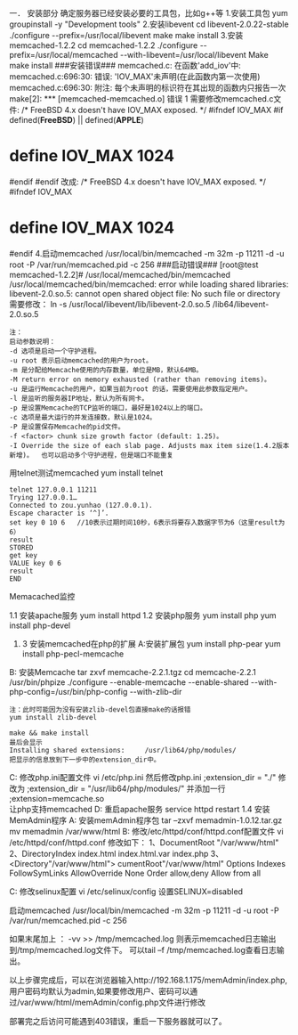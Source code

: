 一．	安装部分
确定服务器已经安装必要的工具包，比如g++等
1.安装工具包
	yum groupinstall -y "Development tools" 
2.安装libevent
	cd libevent-2.0.22-stable
	./configure --prefix=/usr/local/libevent
	make
	make install
3.安装memcached-1.2.2
	cd memcached-1.2.2
	./configure --prefix=/usr/local/memcached --with-libevent=/usr/local/libevent
	Make
	make install
###安装错误###
memcached.c: 在函数'add_iov'中:
memcached.c:696:30: 错误: 'IOV_MAX'未声明(在此函数内第一次使用)
memcached.c:696:30: 附注: 每个未声明的标识符在其出现的函数内只报告一次
make[2]: *** [memcached-memcached.o] 错误 1
需要修改memcached.c文件:
/* FreeBSD 4.x doesn't have IOV_MAX exposed. */
#ifndef IOV_MAX
#if defined(__FreeBSD__) || defined(__APPLE__)
# define IOV_MAX 1024
#endif
#endif
改成:
/* FreeBSD 4.x doesn't have IOV_MAX exposed. */
#ifndef IOV_MAX
# define IOV_MAX 1024
#endif
4.启动memcached
	/usr/local/bin/memcached -m 32m -p 11211 -d -u root -P /var/run/memcached.pid -c 256
###启动错误###
[root@test memcached-1.2.2]# /usr/local/memcached/bin/memcached
/usr/local/memcached/bin/memcached: error while loading shared libraries: libevent-2.0.so.5: cannot open shared object file: No such file or directory
需要修改：
	ln -s /usr/local/libevent/lib/libevent-2.0.so.5 /lib64/libevent-2.0.so.5
	
	注：
	启动参数说明：
	-d 选项是启动一个守护进程。
	-u root 表示启动memcached的用户为root。
	-m 是分配给Memcache使用的内存数量，单位是MB，默认64MB。
	-M return error on memory exhausted (rather than removing items)。
	-u 是运行Memcache的用户，如果当前为root 的话，需要使用此参数指定用户。
	-l 是监听的服务器IP地址，默认为所有网卡。
	-p 是设置Memcache的TCP监听的端口，最好是1024以上的端口。
	-c 选项是最大运行的并发连接数，默认是1024。
	-P 是设置保存Memcache的pid文件。
	-f <factor> chunk size growth factor (default: 1.25)。
	-I Override the size of each slab page. Adjusts max item size(1.4.2版本新增)。  也可以启动多个守护进程，但是端口不能重复


用telnet测试memcached
	yum install telnet
	
	telnet 127.0.0.1 11211
	Trying 127.0.0.1…
	Connected to zou.yunhao (127.0.0.1).
	Escape character is ‘^]’.
	set key 0 10 6   //10表示过期时间10秒，6表示将要存入数据字节为6（这里result为6）
	result
	STORED
	get key
	VALUE key 0 6
	result
	END




Memacached监控

1.1	安装apache服务
	yum install httpd
1.2	安装php服务
	yum install php
	yum install php-devel
1. 3 安装memcached在php的扩展
	A:安装扩展包
	yum install php-pear
	yum install php-pecl-memcache

B: 安装Memcache
	tar zxvf memcache-2.2.1.tgz
	cd memcache-2.2.1
	/usr/bin/phpize
	./configure --enable-memcache  --enable-shared  --with-php-config=/usr/bin/php-config --with-zlib-dir
	
	注：此时可能因为没有安装zlib-devel包直接make的话报错
	yum install zlib-devel
	
	make && make install
	最后会显示
	Installing shared extensions:     /usr/lib64/php/modules/
	把显示的信息放到下一步中的extension_dir中。

C: 修改php.ini配置文件
	vi /etc/php.ini
	然后修改php.ini 
	;extension_dir = "./" 
	修改为 
	;extension_dir = "/usr/lib64/php/modules/" 
	并添加一行 
	;extension=memcache.so  
	让php支持memcached
D: 重启apache服务
	service httpd restart
1.4 安装MemAdmin程序
A: 安装memAdmin程序包
	tar –zxvf memadmin-1.0.12.tar.gz
	mv memadmin  /var/www/html
B: 修改/etc/httpd/conf/httpd.conf配置文件
	vi /etc/httpd/conf/httpd.conf
	修改如下：
	1、DocumentRoot "/var/www/html"
	2、DirectoryIndex index.html index.html.var index.php
	3、
	<Directory"/var/www/html">
	cumentRoot"/var/www/html"
	   Options Indexes FollowSymLinks
	   AllowOverride None
	   Order allow,deny
	   Allow from all
	</Directory>
 
C: 修改selinux配置
	vi /etc/selinux/config
	设置SELINUX=disabled

启动memcached
	/usr/local/bin/memcached -m 32m -p 11211 -d -u root -P /var/run/memcached.pid -c 256

如果末尾加上 ： -vv >> /tmp/memcached.log
则表示memcached日志输出到/tmp/memcached.log文件下。
可以tail –f /tmp/memcached.log查看日志输出。


以上步骤完成后，可以在浏览器输入http://192.168.1.175/memAdmin/index.php,用户密码均默认为admin,如果要修改用户、密码可以通过/var/www/html/memAdmin/config.php文件进行修改



部署完之后访问可能遇到403错误，重启一下服务器就可以了。

